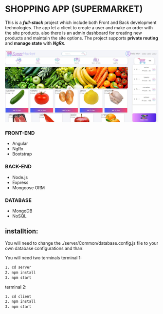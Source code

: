 # SHOPPING APP (SUPERMARKET)
 
This is a ***full-stack*** project which include both Front and Back development technologies.
The app let a client to create a user and make an order with the site products. also there is an admin dashboard for creating new products and maintain the site options.
The project supports __private routing__ and __manage state__ with ***NgRx***.


<img src="https://github.com/DorAmiel/Angular-MongoDB-Shopping-Online/blob/master/readme.png">

### FRONT-END
- Angular
- NgRx
- Bootstrap

### BACK-END
- Node.js
- Express
- Mongoose ORM

### DATABASE
- MongoDB
- NoSQL

## installtion:

You will need to change the ./server/Common/database.config.js file to your own database configurations
and than:

You will need two terminals
terminal 1:
```sh
1. cd server
2. npm install
3. npm start
```

terminal 2:
```sh
1. cd client
2. npm install
3. npm start
```